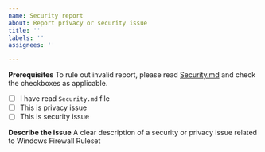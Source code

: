```yaml
---
name: Security report
about: Report privacy or security issue
title: ''
labels: ''
assignees: ''

---
```


**Prerequisites**
To rule out invalid report, please read [Security.md](../../SECURITY.md) and check the checkboxes as
applicable.

- [ ] I have read `Security.md` file
- [ ] This is privacy issue
- [ ] This is security issue

**Describe the issue**
A clear description of a security or privacy issue related to Windows Firewall Ruleset
